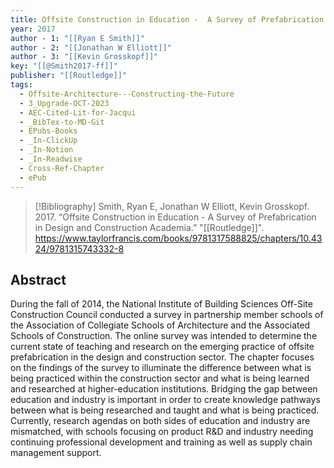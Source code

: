 ```yaml
---
title: Offsite Construction in Education -  A Survey of Prefabrication in Design and Construction Academia
year: 2017
author - 1: "[[Ryan E Smith]]"
author - 2: "[[Jonathan W Elliott]]"
author - 3: "[[Kevin Grosskopf]]"
key: "[[@Smith2017-ff]]"
publisher: "[[Routledge]]"
tags:
  - Offsite-Architecture---Constructing-the-Future
  - 3_Upgrade-OCT-2023
  - AEC-Cited-Lit-for-Jacqui
  - _BibTex-to-MD-Git
  - EPubs-Books
  - _In-ClickUp
  - _In-Notion
  - _In-Readwise
  - Cross-Ref-Chapter
  - ePub
---
```


> [!Bibliography]
> Smith, Ryan E, Jonathan W Elliott, Kevin Grosskopf. 2017. “Offsite Construction in Education -  A Survey of Prefabrication in Design and Construction Academia.” "[[Routledge]]". https://www.taylorfrancis.com/books/9781317588825/chapters/10.4324/9781315743332-8

## Abstract
During the fall of 2014, the National Institute of Building Sciences Off-Site Construction Council conducted a survey in partnership member schools of the Association of Collegiate Schools of Architecture and the Associated Schools of Construction. The online survey was intended to determine the current state of teaching and research on the emerging practice of offsite prefabrication in the design and construction sector. The chapter focuses on the findings of the survey to illuminate the difference between what is being practiced within the construction sector and what is being learned and researched at higher-education institutions. Bridging the gap between education and industry is important in order to create knowledge pathways between what is being researched and taught and what is being practiced. Currently, research agendas on both sides of education and industry are mismatched, with schools focusing on product R&D and industry needing continuing professional development and training as well as supply chain management support.